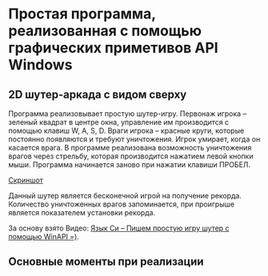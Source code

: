# Простая программа, реализованная с помощью графических приметивов API Windows

## 2D шутер-аркада с видом сверху

Программа реализовывает простую шутер-игру. Первонаж игрока – зеленый квадрат в центре окна, управление им производится с помощью клавиш W, A, S, D. 
Враги игрока – красные круги, которые постоянно появляются и требуют уничтожения. Игрок умирает, когда он касается врага. 
В программе реализована возможность уничтожения врагов через стрельбу, которая производится нажатием левой кнопки мыши. 
Программа начинается заново при нажатии клавиши ПРОБЕЛ.

[Скриншот]()

Данный шутер является бесконечной игрой на получение рекорда. Количество уничтоженных врагов запоминается, при проигрыше является показателем установки рекорда.

За основу взято Видео: [Язык Си – Пишем простую игру шутер с помощью WinAPI =)](https://www.youtube.com/watch?v=SgFhyzR-8Rs&list=PLBOPkQsFLCR2H7_0Ss0W6y703J_ySRGi_&index=5).

## Основные моменты при реализации
